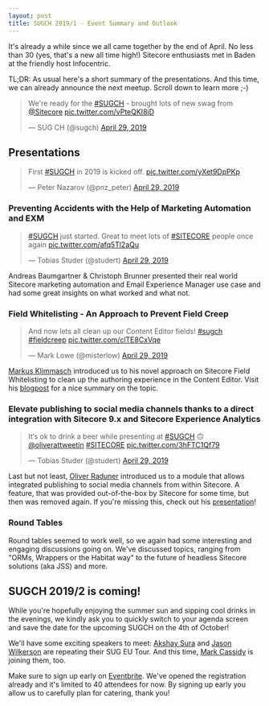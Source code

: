 ```yaml
---
layout: post
title: SUGCH 2019/1 - Event Summary and Outlook
---
```


It's already a while since we all came together by the end of April. No less than 30 (yes, that's a new all time high!) Sitecore
enthusiasts met in Baden at the friendly host Infocentric.

TL;DR: As usual here's a short summary of the presentations. And this time, we can already announce the next meetup. Scroll down to learn more ;-)

<blockquote class="twitter-tweet"><p lang="en" dir="ltr">We&#39;re ready for the <a href="https://twitter.com/hashtag/SUGCH?src=hash&amp;ref_src=twsrc%5Etfw">#SUGCH</a> - brought lots of new swag from <a href="https://twitter.com/Sitecore?ref_src=twsrc%5Etfw">@Sitecore</a> <a href="https://t.co/vPteQKI8jD">pic.twitter.com/vPteQKI8jD</a></p>&mdash; SUG CH (@sugch) <a href="https://twitter.com/sugch/status/1122881653918060545?ref_src=twsrc%5Etfw">April 29, 2019</a></blockquote> <script async src="https://platform.twitter.com/widgets.js" charset="utf-8"></script>

## Presentations

<blockquote class="twitter-tweet"><p lang="en" dir="ltr">First <a href="https://twitter.com/hashtag/SUGCH?src=hash&amp;ref_src=twsrc%5Etfw">#SUGCH</a> in 2019 is kicked off. <a href="https://t.co/yXet9DpPKp">pic.twitter.com/yXet9DpPKp</a></p>&mdash; Peter Nazarov (@pnz_peter) <a href="https://twitter.com/pnz_peter/status/1122904069805416448?ref_src=twsrc%5Etfw">April 29, 2019</a></blockquote> <script async src="https://platform.twitter.com/widgets.js" charset="utf-8"></script>

### Preventing Accidents with the Help of Marketing Automation and EXM

<blockquote class="twitter-tweet"><p lang="en" dir="ltr"><a href="https://twitter.com/hashtag/SUGCH?src=hash&amp;ref_src=twsrc%5Etfw">#SUGCH</a> just started. Great to meet lots of <a href="https://twitter.com/hashtag/SITECORE?src=hash&amp;ref_src=twsrc%5Etfw">#SITECORE</a> people once again <a href="https://t.co/afq5Tl2aQu">pic.twitter.com/afq5Tl2aQu</a></p>&mdash; Tobias Studer (@studert) <a href="https://twitter.com/studert/status/1122896956462968833?ref_src=twsrc%5Etfw">April 29, 2019</a></blockquote> <script async src="https://platform.twitter.com/widgets.js" charset="utf-8"></script>

Andreas Baumgartner & Christoph Brunner presented their real world Sitecore marketing automation and Email Experience Manager use case and had some great insights on what worked and what not.

### Field Whitelisting - An Approach to Prevent Field Creep

<blockquote class="twitter-tweet"><p lang="en" dir="ltr">And now lets all clean up our Content Editor fields! <a href="https://twitter.com/hashtag/sugch?src=hash&amp;ref_src=twsrc%5Etfw">#sugch</a> <a href="https://twitter.com/hashtag/fieldcreep?src=hash&amp;ref_src=twsrc%5Etfw">#fieldcreep</a> <a href="https://t.co/clTE8CxVqe">pic.twitter.com/clTE8CxVqe</a></p>&mdash; Mark Lowe (@misterlow) <a href="https://twitter.com/misterlow/status/1122908646592192513?ref_src=twsrc%5Etfw">April 29, 2019</a></blockquote> <script async src="https://platform.twitter.com/widgets.js" charset="utf-8"></script>

[Markus Klimmasch](https://twitter.com/mklimmasch) introduced us to his novel approach on Sitecore Field Whitelisting to clean up the authoring experience in the Content Editor. Visit his [blogpost](https://oddeven.ch/blog/field-whitelisting-an-approach-to-prevent-field-creep/) for a nice summary on the topic.

### Elevate publishing to social media channels thanks to a direct integration with Sitecore 9.x and Sitecore Experience Analytics

<blockquote class="twitter-tweet"><p lang="en" dir="ltr">It‘s ok to drink a beer while presenting at <a href="https://twitter.com/hashtag/SUGCH?src=hash&amp;ref_src=twsrc%5Etfw">#SUGCH</a> 🙃 <a href="https://twitter.com/oliverattweetin?ref_src=twsrc%5Etfw">@oliverattweetin</a> <a href="https://twitter.com/hashtag/SITECORE?src=hash&amp;ref_src=twsrc%5Etfw">#SITECORE</a> <a href="https://t.co/3hFTC1Qf79">pic.twitter.com/3hFTC1Qf79</a></p>&mdash; Tobias Studer (@studert) <a href="https://twitter.com/studert/status/1122918477117968384?ref_src=twsrc%5Etfw">April 29, 2019</a></blockquote> <script async src="https://platform.twitter.com/widgets.js" charset="utf-8"></script>

Last but not least, [Oliver Raduner](https://twitter.com/oliveratweetin) introduced us to a module that allows integrated publishing to social media channels from within Sitecore. A feature, that was provided out-of-the-box by Sitecore for some time, but then was removed again. If you're missing this, check out his [presentation](https://github.com/SUGCH/sugch.github.io/blob/blogpost2019/assets/SUGCH-201901-OliverRaduner-Sitecore_SocialConnect_Showcase.pdf)!

### Round Tables

Round tables seemed to work well, so we again had some interesting and engaging discussions going on. We've discussed 
topics, ranging from "ORMs, Wrappers or the Habitat way" to the future of headless Sitecore solutions (aka JSS) and more.



## SUGCH 2019/2 is coming!

While you're hopefully enjoying the summer sun and sipping cool drinks in the evenings, we kindly ask you to quickly switch to your agenda screen and save the date
for the upcoming SUGCH on the 4th of October!

We'll have some exciting speakers to meet: [Akshay Sura](https://twitter.com/akshaysura13) and [Jason Wilkerson](https://twitter.com/LonghornTaco) are repeating their 
SUG EU Tour. And this time, [Mark Cassidy](https://twitter.com/cassidydotdk) is joining them, too.

Make sure to sign up early on [Eventbrite](https://www.eventbrite.co.uk/e/sitecore-user-group-schweiz-20192-tickets-66063366307). We've opened the registration already and it's limited to 40 attendees for now. By signing up early you allow us to carefully plan for catering, thank you!
